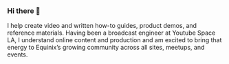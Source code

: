 ### Hi there 👋

<p>I help create video and written how-to guides, product demos, and reference materials. Having been a broadcast engineer at Youtube Space LA, I understand online content and production and am excited to bring that energy to Equinix’s growing community across all sites, meetups, and events.
<p>
<!--
**waltribeiro/waltribeiro** is a ✨ _special_ ✨ repository because its `README.md` (this file) appears on your GitHub profile.

Here are some ideas to get you started:

- 👯 I’m looking to collaborate on ...
- 🤔 I’m looking for help with ...
- 💬 Ask me about ...
- 📫 How to reach me: ...
- 😄 Pronouns: ...
- ⚡ Fun fact: ...
-->
